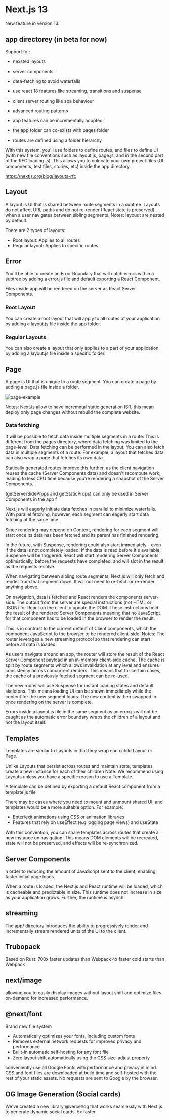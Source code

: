 # Next.js 13

New feature in version 13.

## app directorey (in beta for now)

Support for:
- nexsted layouts
- server components
- data-fetching to avoid waterfalls
- use react 18 features like streaming, transitions and suspense
- client server routing like spa behaviour
- advanced routing patterns

- app features can be incrementally adopted
- the app folder can co-exists with pages folder
- routes are defined using a folder hierarchy


With this system, you'll use folders to define routes, and files to define UI (with new file conventions such as layout.js, page.js, and in the second part of the RFC loading.js).
This allows you to colocate your own project files (UI components, test files, stories, etc) inside the app directory.

https://nextjs.org/blog/layouts-rfc

## Layout

A layout is UI that is shared between route segments in a subtree. Layouts do not affect URL paths and do not re-render (React state is preserved) when a user navigates between sibling segments.
Notes: layouut are nested by default.

There are 2 types of layouts:

- Root layout: Applies to all routes
- Regular layout: Applies to specific routes

## Error
You'll be able to create an Error Boundary that will catch errors within a subtree by adding a error.js file and default exporting a React Component.


Files inside app will be rendered on the server as React Server Components.

### Root Layout

You can create a root layout that will apply to all routes of your application by adding a layout.js file inside the app folder.

### Regular Layouts

You can also create a layout that only applies to a part of your application by adding a layout.js file inside a specific folder.

## Page

A page is UI that is unique to a route segment. You can create a page by adding a page.js file inside a folder.

![page-example](https://user-images.githubusercontent.com/17195702/230880845-0d43a01c-96d1-455b-bb6a-96c670bf2c1a.png)

Notes:
NextJs allow to have incremntal static generation ISR, this mean deploy only page changes without rebuild the complete website.

### Data fetching
It will be possible to fetch data inside multiple segments in a route. This is different from the pages directory, where data fetching was limited to the page-level.
Data fetching can be performed in the layout.
You can also fetch data in multiple segments of a route. For example, a layout that fetches data can also wrap a page that fetches its own data.

Statically generated routes improve this further, as the client navigation reuses the cache (Server Components data) and doesn't recompute work, leading to less CPU time because you're rendering a snapshot of the Server Components.

(getServerSideProps and getStaticProps) can only be used in Server Components in the app f

Next.js will eagerly initiate data fetches in parallel to minimize waterfalls. With parallel fetching, however, each segment can eagerly start data fetching at the same time.

Since rendering may depend on Context, rendering for each segment will start once its data has been fetched and its parent has finished rendering.

In the future, with Suspense, rendering could also start immediately - even if the data is not completely loaded. If the data is read before it's available, Suspense will be triggered. React will start rendering Server Components optimistically, before the requests have completed, and will slot in the result as the requests resolve.

When navigating between sibling route segments, Next.js will only fetch and render from that segment down. It will not need to re-fetch or re-render anything above.

On navigation, data is fetched and React renders the components server-side. The output from the server are special instructions (not HTML or JSON) for React on the client to update the DOM. These instructions hold the result of the rendered Server Components meaning that no JavaScript for that component has to be loaded in the browser to render the result.

This is in contrast to the current default of Client components, which the component JavaScript to the browser to be rendered client-side.
Notes: The router leverages a new streaming protocol so that rendering can start before all data is loaded.

As users navigate around an app, the router will store the result of the React Server Component payload in an in-memory client-side cache. The cache is split by route segments which allows invalidation at any level and ensures consistency across concurrent renders. This means that for certain cases, the cache of a previously fetched segment can be re-used.

The new router will use Suspense for instant loading states and default skeletons. This means loading UI can be shown immediately while the content for the new segment loads. The new content is then swapped in once rendering on the server is complete.

Errors inside a layout.js file in the same segment as an error.js will not be caught as the automatic error boundary wraps the children of a layout and not the layout itself.

## Templates
Templates are similar to Layouts in that they wrap each child Layout or Page.

Unlike Layouts that persist across routes and maintain state, templates create a new instance for each of their children
Note: We recommend using Layouts unless you have a specific reason to use a Template.

A template can be defined by exporting a default React component from a template.js file

There may be cases where you need to mount and unmount shared UI, and templates would be a more suitable option. For example:

- Enter/exit animations using CSS or animation libraries
- Features that rely on useEffect (e.g logging page views) and useState

With this convention, you can share templates across routes that create a new instance on navigation. This means DOM elements will be recreated, state will not be preserved, and effects will be re-synchronized.

## Server Components
n order to  reducing the amount of JavaScript sent to the client, enabling faster initial page loads.

When a route is loaded, the Next.js and React runtime will be loaded, which is cacheable and predictable in size. This runtime does not increase in size as your application grows. Further, the runtime is asynch

## streaming
The app/ directory introduces the ability to progressively render and incrementally stream rendered units of the UI to the client.


## Trubopack 
Based on Rust.
700x faster updates than Webpack
4x faster cold starts than Webpack

## next/image

 allowing you to easily display images without layout shift and optimize files on-demand for increased performance.


## @next/font
Brand new file system 

- Automatically optimizes your fonts, including custom fonts
- Removes external network requests for improved privacy and performance
- Built-in automatic self-hosting for any font file
- Zero layout shift automatically using the CSS size-adjust property

conveniently use all Google Fonts with performance and privacy in mind. CSS and font files are downloaded at build time and self-hosted with the rest of your static assets. No requests are sent to Google by the browser.

## OG Image Generation (Social cards)
We've created a new library @vercel/og that works seamlessly with Next.js to generate dynamic social cards. 5x faster

